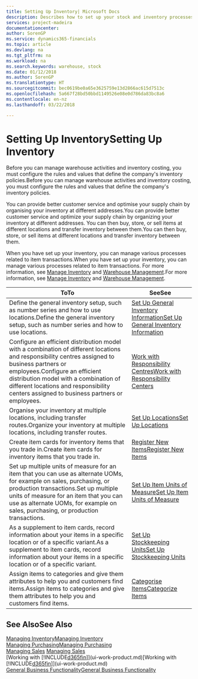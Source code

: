 ```yaml
---
title: Setting Up Inventory| Microsoft Docs
description: Describes how to set up your stock and inventory processes, including transfer routes and locations, such as warehouses.
services: project-madeira
documentationcenter: 
author: SorenGP
ms.service: dynamics365-financials
ms.topic: article
ms.devlang: na
ms.tgt_pltfrm: na
ms.workload: na
ms.search.keywords: warehouse, stock
ms.date: 01/12/2018
ms.author: SorenGP
ms.translationtype: HT
ms.sourcegitcommit: bec0619be0a65e3625759e13d2866ac615d7513c
ms.openlocfilehash: 5a667f28bd50bbd1149526e08e0d786da83bc8a6
ms.contentlocale: en-nz
ms.lasthandoff: 03/22/2018

---
```

# <a name="setting-up-inventory"></a><span data-ttu-id="ef118-103">Setting Up Inventory</span><span class="sxs-lookup"><span data-stu-id="ef118-103">Setting Up Inventory</span></span>
<span data-ttu-id="ef118-104">Before you can manage warehouse activities and inventory costing, you must configure the rules and values that define the company's inventory policies.</span><span class="sxs-lookup"><span data-stu-id="ef118-104">Before you can manage warehouse activities and inventory costing, you must configure the rules and values that define the company's inventory policies.</span></span>

<span data-ttu-id="ef118-105">You can provide better customer service and optimise your supply chain by organising your inventory at different addresses.</span><span class="sxs-lookup"><span data-stu-id="ef118-105">You can provide better customer service and optimize your supply chain by organizing your inventory at different addresses.</span></span> <span data-ttu-id="ef118-106">You can then buy, store, or sell items at different locations and transfer inventory between them.</span><span class="sxs-lookup"><span data-stu-id="ef118-106">You can then buy, store, or sell items at different locations and transfer inventory between them.</span></span>

<span data-ttu-id="ef118-107">When you have set up your inventory, you can manage various processes related to item transactions.</span><span class="sxs-lookup"><span data-stu-id="ef118-107">When you have set up your inventory, you can manage various processes related to item transactions.</span></span> <span data-ttu-id="ef118-108">For more information, see [Manage Inventory](inventory-manage-inventory.md) and [Warehouse Management](warehouse-manage-warehouse.md).</span><span class="sxs-lookup"><span data-stu-id="ef118-108">For more information, see [Manage Inventory](inventory-manage-inventory.md) and [Warehouse Management](warehouse-manage-warehouse.md).</span></span>

| <span data-ttu-id="ef118-109">To</span><span class="sxs-lookup"><span data-stu-id="ef118-109">To</span></span> | <span data-ttu-id="ef118-110">See</span><span class="sxs-lookup"><span data-stu-id="ef118-110">See</span></span> |
| --- | --- |
| <span data-ttu-id="ef118-111">Define the general inventory setup, such as number series and how to use locations.</span><span class="sxs-lookup"><span data-stu-id="ef118-111">Define the general inventory setup, such as number series and how to use locations.</span></span> |[<span data-ttu-id="ef118-112">Set Up General Inventory Information</span><span class="sxs-lookup"><span data-stu-id="ef118-112">Set Up General Inventory Information</span></span>](inventory-how-setup-general.md) |
|<span data-ttu-id="ef118-113">Configure an efficient distribution model with a combination of different locations and responsibility centres assigned to business partners or employees.</span><span class="sxs-lookup"><span data-stu-id="ef118-113">Configure an efficient distribution model with a combination of different locations and responsibility centers assigned to business partners or employees.</span></span>|[<span data-ttu-id="ef118-114">Work with Responsibility Centres</span><span class="sxs-lookup"><span data-stu-id="ef118-114">Work with Responsibility Centers</span></span>](inventory-responsibility-centers.md)|
| <span data-ttu-id="ef118-115">Organise your inventory at multiple locations, including transfer routes.</span><span class="sxs-lookup"><span data-stu-id="ef118-115">Organize your inventory at multiple locations, including transfer routes.</span></span> |[<span data-ttu-id="ef118-116">Set Up Locations</span><span class="sxs-lookup"><span data-stu-id="ef118-116">Set Up Locations</span></span>](inventory-how-register-new-items.md) |
| <span data-ttu-id="ef118-117">Create item cards for inventory items that you trade in.</span><span class="sxs-lookup"><span data-stu-id="ef118-117">Create item cards for inventory items that you trade in.</span></span> |[<span data-ttu-id="ef118-118">Register New Items</span><span class="sxs-lookup"><span data-stu-id="ef118-118">Register New Items</span></span>](inventory-how-register-new-items.md) |
|<span data-ttu-id="ef118-119">Set up multiple units of measure for an item that you can use as alternate UOMs, for example on sales, purchasing, or production transactions.</span><span class="sxs-lookup"><span data-stu-id="ef118-119">Set up multiple units of measure for an item that you can use as alternate UOMs, for example on sales, purchasing, or production transactions.</span></span>|[<span data-ttu-id="ef118-120">Set Up Item Units of Measure</span><span class="sxs-lookup"><span data-stu-id="ef118-120">Set Up Item Units of Measure</span></span>](inventory-how-setup-units-of-measure.md)|
|<span data-ttu-id="ef118-121">As a supplement to item cards, record information about your items in a specific location or of a specific variant.</span><span class="sxs-lookup"><span data-stu-id="ef118-121">As a supplement to item cards, record information about your items in a specific location or of a specific variant.</span></span>|[<span data-ttu-id="ef118-122">Set Up Stockkeeping Units</span><span class="sxs-lookup"><span data-stu-id="ef118-122">Set Up Stockkeeping Units</span></span>](inventory-how-to-set-up-stockkeeping-units.md)|
| <span data-ttu-id="ef118-123">Assign items to categories and give them attributes to help you and customers find items.</span><span class="sxs-lookup"><span data-stu-id="ef118-123">Assign items to categories and give them attributes to help you and customers find items.</span></span> |[<span data-ttu-id="ef118-124">Categorise Items</span><span class="sxs-lookup"><span data-stu-id="ef118-124">Categorize Items</span></span>](inventory-how-categorize-items.md) |

## <a name="see-also"></a><span data-ttu-id="ef118-125">See Also</span><span class="sxs-lookup"><span data-stu-id="ef118-125">See Also</span></span>
[<span data-ttu-id="ef118-126">Managing Inventory</span><span class="sxs-lookup"><span data-stu-id="ef118-126">Managing Inventory</span></span>](inventory-manage-inventory.md)  
[<span data-ttu-id="ef118-127">Managing Purchasing</span><span class="sxs-lookup"><span data-stu-id="ef118-127">Managing Purchasing</span></span>](purchasing-manage-purchasing.md)  
<span data-ttu-id="ef118-128">[Managing Sales](sales-manage-sales.md)  </span><span class="sxs-lookup"><span data-stu-id="ef118-128">[Managing Sales](sales-manage-sales.md)  </span></span>  
<span data-ttu-id="ef118-129">[Working with [!INCLUDE[d365fin](includes/d365fin_md.md)]](ui-work-product.md)</span><span class="sxs-lookup"><span data-stu-id="ef118-129">[Working with [!INCLUDE[d365fin](includes/d365fin_md.md)]](ui-work-product.md)</span></span>  
[<span data-ttu-id="ef118-130">General Business Functionality</span><span class="sxs-lookup"><span data-stu-id="ef118-130">General Business Functionality</span></span>](ui-across-business-areas.md)


